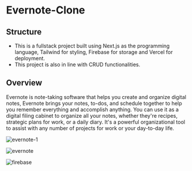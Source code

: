 # Evernote-Clone 

## Structure

* This is a fullstack project built using Next.js as the programming language, Tailwind for styling, Firebase for storage and Vercel for deployment.
* This project is also in line with CRUD functionalities.

## Overview

Evernote is note-taking software that helps you create and organize digital notes, Evernote brings your notes, to-dos, and schedule together to help you remember everything and accomplish anything. You can use it as a digital filing cabinet to organize all your notes, whether they're recipes, strategic plans for work, or a daily diary. It's a powerful organizational tool to assist with any number of projects for work or your day-to-day life.

![evernote-1](https://user-images.githubusercontent.com/73699892/198851724-5f78eef8-f89d-42a8-b1bc-fdef9be5b1bf.jpg)

![evernote](https://user-images.githubusercontent.com/73699892/198851729-a6967856-60bb-4811-abdb-9fb2b89f370c.jpg)

![firebase](https://user-images.githubusercontent.com/73699892/198851735-b19460d8-9d12-40f5-8bf7-00b099f8cba6.jpg)
